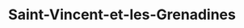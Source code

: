 ---
title: Saint-Vincent-et-les-Grenadines
description: 'Pays : Saint-Vincent-et-les-Grenadines'
---
